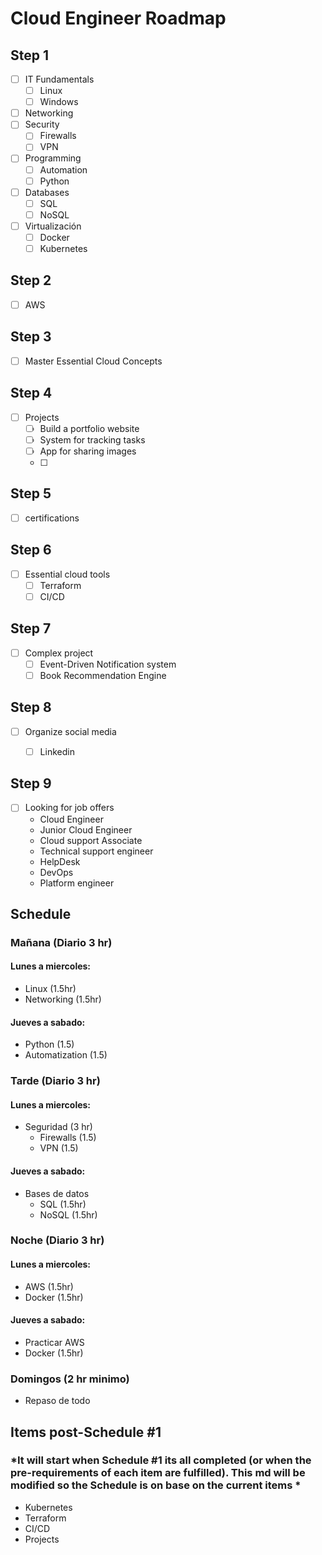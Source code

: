 # Cloud Engineer Roadmap

## Step 1
- [ ] IT Fundamentals
	- [ ] Linux
	- [ ] Windows
- [ ] Networking
- [ ] Security
	- [ ] Firewalls
	- [ ] VPN
- [ ] Programming
	- [ ] Automation
	- [ ] Python
- [ ] Databases
	- [ ] SQL
	- [ ] NoSQL
- [ ] Virtualización
	- [ ] Docker
	- [ ] Kubernetes

## Step 2
- [ ] AWS

## Step 3
- [ ] Master Essential Cloud Concepts

## Step 4
- [ ] Projects
	- [ ] Build a portfolio website
	- [ ] System for tracking tasks
	- [ ] App for sharing images
	- [ ] 
## Step 5 
- [ ] certifications

## Step 6
- [ ] Essential cloud tools
	- [ ] Terraform
	- [ ] CI/CD
	
## Step 7
- [ ] Complex project
	- [ ] Event-Driven Notification system
	- [ ] Book Recommendation Engine
	
## Step 8
- [ ] Organize social media
	- [ ] Linkedin
	

## Step 9
- [ ] Looking for job offers
	- Cloud Engineer
	- Junior Cloud Engineer
	- Cloud support Associate
	- Technical support engineer
	- HelpDesk
	- DevOps
	- Platform engineer
	

## Schedule

### Mañana (Diario 3 hr)
#### Lunes a miercoles:
- Linux (1.5hr)
- Networking (1.5hr)

#### Jueves a sabado:
- Python (1.5)
- Automatization (1.5)

### Tarde (Diario 3 hr)
#### Lunes a miercoles:
- Seguridad (3 hr)
	+ Firewalls (1.5)
	+ VPN (1.5)

#### Jueves a sabado:
- Bases de datos
	+ SQL (1.5hr)
	+ NoSQL (1.5hr)

### Noche (Diario 3 hr)
#### Lunes a miercoles:
- AWS (1.5hr)
- Docker (1.5hr)

#### Jueves a sabado:
- Practicar AWS
- Docker (1.5hr)

### Domingos (2 hr minimo)
- Repaso de todo

## Items post-Schedule #1
### *It will start when Schedule #1 its all completed (or when the pre-requirements of each item are fulfilled). This md will be modified so the Schedule is on base on the current items *

- Kubernetes
- Terraform
- CI/CD
- Projects
